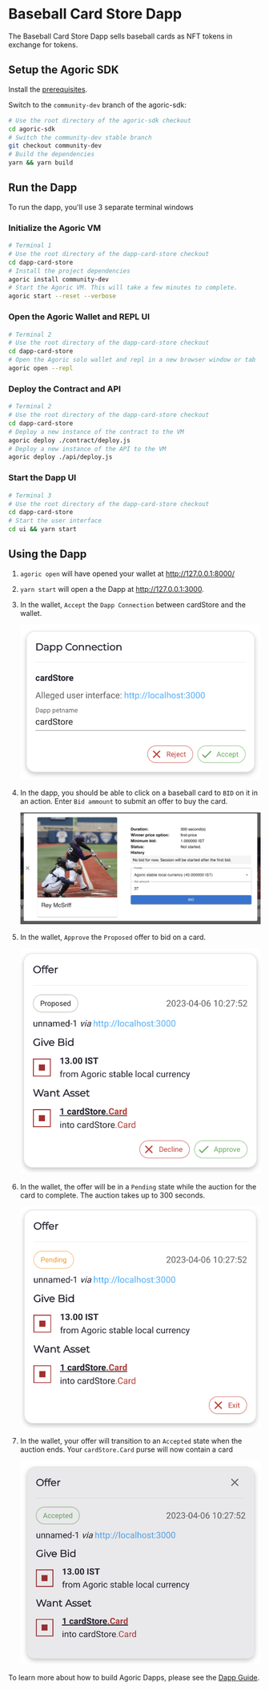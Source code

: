 # Baseball Card Store Dapp
The Baseball Card Store Dapp sells baseball cards as NFT tokens in exchange for tokens.

## Setup the Agoric SDK
Install the [prerequisites](https://agoric.com/documentation/getting-started/before-using-agoric.html).

Switch to the `community-dev` branch of the agoric-sdk:
```sh
# Use the root directory of the agoric-sdk checkout
cd agoric-sdk
# Switch the community-dev stable branch
git checkout community-dev
# Build the dependencies
yarn && yarn build
```

## Run the Dapp
To run the dapp, you'll use 3 separate terminal windows

### Initialize the Agoric VM
```sh
# Terminal 1
# Use the root directory of the dapp-card-store checkout
cd dapp-card-store
# Install the project dependencies
agoric install community-dev
# Start the Agoric VM. This will take a few minutes to complete.
agoric start --reset --verbose
```

### Open the Agoric Wallet and REPL UI

```sh
# Terminal 2
# Use the root directory of the dapp-card-store checkout
cd dapp-card-store
# Open the Agoric solo wallet and repl in a new browser window or tab
agoric open --repl
```

### Deploy the Contract and API
```sh
# Terminal 2
# Use the root directory of the dapp-card-store checkout
cd dapp-card-store
# Deploy a new instance of the contract to the VM
agoric deploy ./contract/deploy.js
# Deploy a new instance of the API to the VM
agoric deploy ./api/deploy.js
```

### Start the Dapp UI
```sh
# Terminal 3
# Use the root directory of the dapp-card-store checkout
cd dapp-card-store
# Start the user interface
cd ui && yarn start
```

## Using the Dapp
1. `agoric open` will have opened your wallet at http://127.0.0.1:8000/

1. `yarn start` will open a the Dapp at http://127.0.0.1:3000.

1. In the wallet, `Accept` the `Dapp Connection` between cardStore and the wallet.

   ![Accept Dapp Connection](./readme-assets/accept-dapp-connection.png)

1. In the dapp, you should be able to click on a baseball card to `BID` on it in an action. Enter `Bid ammount` to submit an offer to buy the card.

   ![Bid on Card](./readme-assets/bid-on-card.png)

1. In the wallet, `Approve` the `Proposed` offer to bid on a card.

   ![Proposed Offer](./readme-assets/proposed-offer.png)

1. In the wallet, the offer will be in a `Pending` state while the auction for the card to complete. The auction takes up to 300 seconds.

   ![Pending Offer](./readme-assets/pending-offer.png)

1. In the wallet, your offer will transition to an `Accepted` state when the auction ends. Your `cardStore.Card` purse will now contain a card

   ![Accepted Offer](./readme-assets/accepted-offer.png)

To learn more about how to build Agoric Dapps, please see the [Dapp Guide](https://agoric.com/documentation/dapps/).
